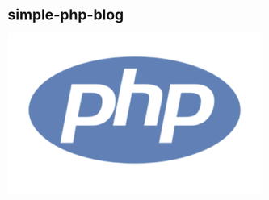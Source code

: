 # simple-php-blog

<a href="https://en.wikipedia.org/wiki/PHP">
  <img src="https://github.com/Amir-Shamsi/simple-php-blog/blob/master/phpIcon.png" alt="PHP" />
</a>
